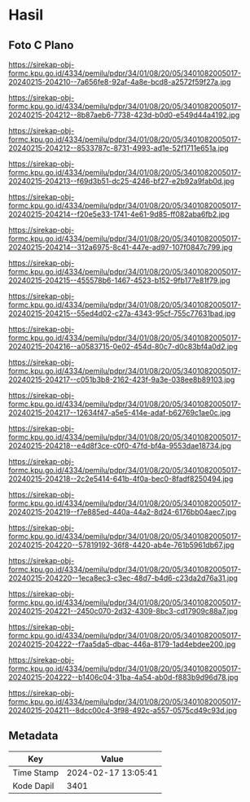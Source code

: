 # Hasil

## Foto C Plano

https://sirekap-obj-formc.kpu.go.id/4334/pemilu/pdpr/34/01/08/20/05/3401082005017-20240215-204210--7a656fe8-92af-4a8e-bcd8-a2572f59f27a.jpg

https://sirekap-obj-formc.kpu.go.id/4334/pemilu/pdpr/34/01/08/20/05/3401082005017-20240215-204212--8b87aeb6-7738-423d-b0d0-e549d44a4192.jpg

https://sirekap-obj-formc.kpu.go.id/4334/pemilu/pdpr/34/01/08/20/05/3401082005017-20240215-204212--8533787c-8731-4993-ad1e-52f1711e651a.jpg

https://sirekap-obj-formc.kpu.go.id/4334/pemilu/pdpr/34/01/08/20/05/3401082005017-20240215-204213--f69d3b51-dc25-4246-bf27-e2b92a9fab0d.jpg

https://sirekap-obj-formc.kpu.go.id/4334/pemilu/pdpr/34/01/08/20/05/3401082005017-20240215-204214--f20e5e33-1741-4e61-9d85-ff082aba6fb2.jpg

https://sirekap-obj-formc.kpu.go.id/4334/pemilu/pdpr/34/01/08/20/05/3401082005017-20240215-204214--312a6975-8c41-447e-ad97-107f0847c799.jpg

https://sirekap-obj-formc.kpu.go.id/4334/pemilu/pdpr/34/01/08/20/05/3401082005017-20240215-204215--455578b6-1467-4523-b152-9fb177e81f79.jpg

https://sirekap-obj-formc.kpu.go.id/4334/pemilu/pdpr/34/01/08/20/05/3401082005017-20240215-204215--55ed4d02-c27a-4343-95cf-755c77631bad.jpg

https://sirekap-obj-formc.kpu.go.id/4334/pemilu/pdpr/34/01/08/20/05/3401082005017-20240215-204216--a0583715-0e02-454d-80c7-d0c83bf4a0d2.jpg

https://sirekap-obj-formc.kpu.go.id/4334/pemilu/pdpr/34/01/08/20/05/3401082005017-20240215-204217--c051b3b8-2162-423f-9a3e-038ee8b89103.jpg

https://sirekap-obj-formc.kpu.go.id/4334/pemilu/pdpr/34/01/08/20/05/3401082005017-20240215-204217--12634f47-a5e5-414e-adaf-b62769c1ae0c.jpg

https://sirekap-obj-formc.kpu.go.id/4334/pemilu/pdpr/34/01/08/20/05/3401082005017-20240215-204218--e4d8f3ce-c0f0-47fd-bf4a-9553dae18734.jpg

https://sirekap-obj-formc.kpu.go.id/4334/pemilu/pdpr/34/01/08/20/05/3401082005017-20240215-204218--2c2e5414-641b-4f0a-bec0-8fadf8250494.jpg

https://sirekap-obj-formc.kpu.go.id/4334/pemilu/pdpr/34/01/08/20/05/3401082005017-20240215-204219--f7e885ed-440a-44a2-8d24-6176bb04aec7.jpg

https://sirekap-obj-formc.kpu.go.id/4334/pemilu/pdpr/34/01/08/20/05/3401082005017-20240215-204220--57819192-36f8-4420-ab4e-761b5961db67.jpg

https://sirekap-obj-formc.kpu.go.id/4334/pemilu/pdpr/34/01/08/20/05/3401082005017-20240215-204220--1eca8ec3-c3ec-48d7-b4d6-c23da2d76a31.jpg

https://sirekap-obj-formc.kpu.go.id/4334/pemilu/pdpr/34/01/08/20/05/3401082005017-20240215-204221--2450c070-2d32-4309-8bc3-cd17909c88a7.jpg

https://sirekap-obj-formc.kpu.go.id/4334/pemilu/pdpr/34/01/08/20/05/3401082005017-20240215-204222--f7aa5da5-dbac-446a-8179-1ad4ebdee200.jpg

https://sirekap-obj-formc.kpu.go.id/4334/pemilu/pdpr/34/01/08/20/05/3401082005017-20240215-204222--b1406c04-31ba-4a54-ab0d-f883b9d96d78.jpg

https://sirekap-obj-formc.kpu.go.id/4334/pemilu/pdpr/34/01/08/20/05/3401082005017-20240215-204211--8dcc00c4-3f98-492c-a557-0575cd49c93d.jpg


## Metadata

| Key        | Value               |
| ---------- | ------------------- |
| Time Stamp | 2024-02-17 13:05:41 |
| Kode Dapil | 3401                |




